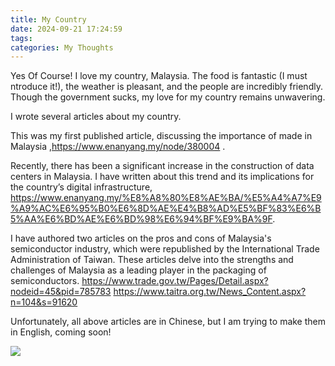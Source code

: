 ```yaml
---
title: My Country
date: 2024-09-21 17:24:59
tags:
categories: My Thoughts
---
```


Yes Of Course! I love my country, Malaysia. The food is fantastic (I must ntroduce it!), the weather is pleasant, and the people are incredibly friendly. Though the government sucks, my love for my country remains unwavering.

I wrote several articles about my country.

This was my first published article, discussing the importance of made in Malaysia ,https://www.enanyang.my/node/380004 .

Recently, there has been a significant increase in the construction of data centers in Malaysia. I have written about this trend and its implications for the country’s digital infrastructure, https://www.enanyang.my/%E8%A8%80%E8%AE%BA/%E5%A4%A7%E9%A9%AC%E6%95%B0%E6%8D%AE%E4%B8%AD%E5%BF%83%E6%B5%AA%E6%BD%AE%E6%BD%98%E6%94%BF%E9%BA%9F.

I have authored two articles on the pros and cons of Malaysia's semiconductor industry, which were republished by the International Trade Administration of Taiwan. These articles delve into the strengths and challenges of Malaysia as a leading player in the packaging of semiconductors.
https://www.trade.gov.tw/Pages/Detail.aspx?nodeid=45&pid=785783
https://www.taitra.org.tw/News_Content.aspx?n=104&s=91620

Unfortunately, all above articles are in Chinese, but I am trying to make them in English, coming soon!

![](/image/malaysia_kl.jpg)

